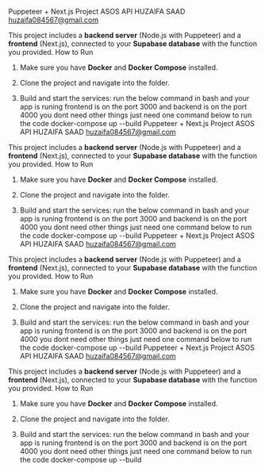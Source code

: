 Puppeteer + Next.js Project ASOS API HUZAIFA SAAD huzaifa084567@gmail.com

This project includes a **backend server** (Node.js with Puppeteer) and a **frontend** (Next.js), connected to your **Supabase database** with the function you provided.
How to Run

1. Make sure you have **Docker** and **Docker Compose** installed.

2. Clone the project and navigate into the folder.

3. Build and start the services:
 run the below command in bash and your app is runing frontend is on the port 3000 and backend is on the port 4000 you dont need other things just need one command below to run the code 
   docker-compose up --build
Puppeteer + Next.js Project ASOS API HUZAIFA SAAD huzaifa084567@gmail.com

This project includes a **backend server** (Node.js with Puppeteer) and a **frontend** (Next.js), connected to your **Supabase database** with the function you provided.
How to Run

1. Make sure you have **Docker** and **Docker Compose** installed.

2. Clone the project and navigate into the folder.

3. Build and start the services:
 run the below command in bash and your app is runing frontend is on the port 3000 and backend is on the port 4000 you dont need other things just need one command below to run the code 
   docker-compose up --build
Puppeteer + Next.js Project ASOS API HUZAIFA SAAD huzaifa084567@gmail.com

This project includes a **backend server** (Node.js with Puppeteer) and a **frontend** (Next.js), connected to your **Supabase database** with the function you provided.
How to Run

1. Make sure you have **Docker** and **Docker Compose** installed.

2. Clone the project and navigate into the folder.

3. Build and start the services:
 run the below command in bash and your app is runing frontend is on the port 3000 and backend is on the port 4000 you dont need other things just need one command below to run the code 
   docker-compose up --build
Puppeteer + Next.js Project ASOS API HUZAIFA SAAD huzaifa084567@gmail.com

This project includes a **backend server** (Node.js with Puppeteer) and a **frontend** (Next.js), connected to your **Supabase database** with the function you provided.
How to Run

1. Make sure you have **Docker** and **Docker Compose** installed.

2. Clone the project and navigate into the folder.

3. Build and start the services:
 run the below command in bash and your app is runing frontend is on the port 3000 and backend is on the port 4000 you dont need other things just need one command below to run the code 
   docker-compose up --build
